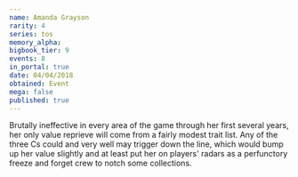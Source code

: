 ```yaml
---
name: Amanda Grayson
rarity: 4
series: tos
memory_alpha:
bigbook_tier: 9
events: 8
in_portal: true
date: 04/04/2018
obtained: Event
mega: false
published: true
---
```


Brutally ineffective in every area of the game through her first several years, her only value reprieve will come from a fairly modest trait list. Any of the three Cs could and very well may trigger down the line, which would bump up her value slightly and at least put her on players' radars as a perfunctory freeze and forget crew to notch some collections.
